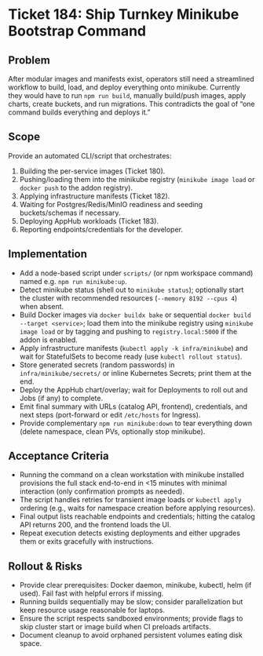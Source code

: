 # Ticket 184: Ship Turnkey Minikube Bootstrap Command

## Problem
After modular images and manifests exist, operators still need a streamlined workflow to build, load, and deploy everything onto minikube. Currently they would have to run `npm run build`, manually build/push images, apply charts, create buckets, and run migrations. This contradicts the goal of “one command builds everything and deploys it.”

## Scope
Provide an automated CLI/script that orchestrates:
1. Building the per-service images (Ticket 180).
2. Pushing/loading them into the minikube registry (`minikube image load` or `docker push` to the addon registry).
3. Applying infrastructure manifests (Ticket 182).
4. Waiting for Postgres/Redis/MinIO readiness and seeding buckets/schemas if necessary.
5. Deploying AppHub workloads (Ticket 183).
6. Reporting endpoints/credentials for the developer.

## Implementation
- Add a node-based script under `scripts/` (or npm workspace command) named e.g. `npm run minikube:up`.
- Detect minikube status (shell out to `minikube status`); optionally start the cluster with recommended resources (`--memory 8192 --cpus 4`) when absent.
- Build Docker images via `docker buildx bake` or sequential `docker build --target <service>`; load them into the minikube registry using `minikube image load` or by tagging and pushing to `registry.local:5000` if the addon is enabled.
- Apply infrastructure manifests (`kubectl apply -k infra/minikube`) and wait for StatefulSets to become ready (use `kubectl rollout status`).
- Store generated secrets (random passwords) in `infra/minikube/secrets/` or inline Kubernetes Secrets; print them at the end.
- Deploy the AppHub chart/overlay; wait for Deployments to roll out and Jobs (if any) to complete.
- Emit final summary with URLs (catalog API, frontend), credentials, and next steps (port-forward or edit `/etc/hosts` for Ingress).
- Provide complementary `npm run minikube:down` to tear everything down (delete namespace, clean PVs, optionally stop minikube).

## Acceptance Criteria
- Running the command on a clean workstation with minikube installed provisions the full stack end-to-end in <15 minutes with minimal interaction (only confirmation prompts as needed).
- The script handles retries for transient image loads or `kubectl apply` ordering (e.g., waits for namespace creation before applying resources).
- Final output lists reachable endpoints and credentials; hitting the catalog API returns 200, and the frontend loads the UI.
- Repeat execution detects existing deployments and either upgrades them or exits gracefully with instructions.

## Rollout & Risks
- Provide clear prerequisites: Docker daemon, minikube, kubectl, helm (if used). Fail fast with helpful errors if missing.
- Running builds sequentially may be slow; consider parallelization but keep resource usage reasonable for laptops.
- Ensure the script respects sandboxed environments; provide flags to skip cluster start or image build when CI preloads artifacts.
- Document cleanup to avoid orphaned persistent volumes eating disk space.
